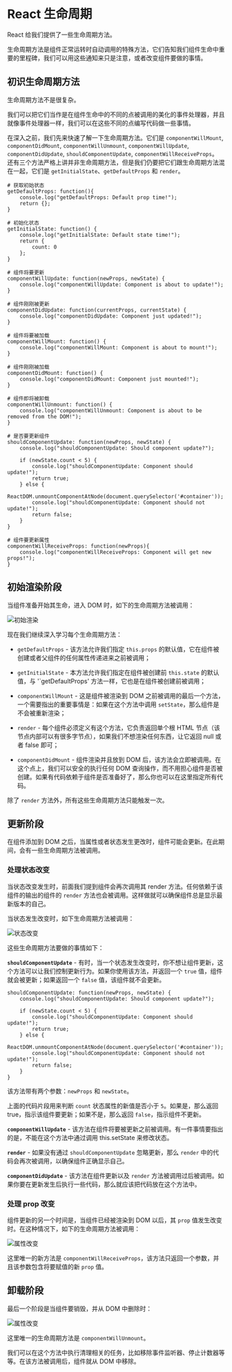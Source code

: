 # React 生命周期

React 给我们提供了一些生命周期方法。

生命周期方法是组件正常运转时自动调用的特殊方法，它们告知我们组件生命中重要的里程碑，我们可以用这些通知来只是注意，或者改变组件要做的事情。

## 初识生命周期方法

生命周期方法不是很复杂。

我们可以把它们当作是在组件生命中的不同的点被调用的美化的事件处理器，并且就像事件处理器一样，我们可以在这些不同的点编写代码做一些事情。

在深入之前，我们先来快速了解一下生命周期方法。它们是 `componentWillMount`, `componentDidMount`, `componentWillUnmount`, `componentWillUpdate`, `componentDidUpdate`, `shouldComponentUpdate`, `componentWillReceiveProps`。 还有三个方法严格上讲并非生命周期方法，但是我们仍要把它们跟生命周期方法混在一起，它们是 `getInitialState`、`getDefaultProps` 和 `render`。

```
# 获取初始状态
getDefaultProps: function(){
    console.log("getDefaultProps: Default prop time!");
    return {};
}

# 初始化状态
getInitialState: function() {
    console.log("getInitialState: Default state time!");
    return {
        count: 0
    };
}

# 组件将要更新
componentWillUpdate: function(newProps, newState) {
    console.log("componentWillUpdate: Component is about to update!");
}

# 组件刚刚被更新
componentDidUpdate: function(currentProps, currentState) {
    console.log("componentDidUpdate: Component just updated!");
}

# 组件将要被加载
componentWillMount: function() {
    console.log("componentWillMount: Component is about to mount!");
}

# 组件刚刚被加载
componentDidMount: function() {
    console.log("componentDidMount: Component just mounted!");
}

# 组件即将被卸载
componentWillUnmount: function() {
    console.log("componentWillUnmount: Component is about to be removed from the DOM!");
}

# 是否要更新组件
shouldComponentUpdate: function(newProps, newState) {
    console.log("shouldComponentUpdate: Should component update?");

    if (newState.count < 5) {
        console.log("shouldComponentUpdate: Component should update!");
        return true;
    } else {
        ReactDOM.unmountComponentAtNode(document.querySelector('#container'));
        console.log("shouldComponentUpdate: Component should not update!");
        return false;
    }
}

# 组件要更新属性
componentWillReceiveProps: function(newProps){
    console.log("componentWillReceiveProps: Component will get new props!");
}
```

## 初始渲染阶段

当组件准备开始其生命，进入 DOM 时，如下的生命周期方法被调用：

![初始渲染](./images/render.png)

现在我们继续深入学习每个生命周期方法：

* `getDefaultProps` - 该方法允许我们指定 `this.props` 的默认值，它在组件被创建或者父组件的任何属性传递进来之前被调用；

* `getInitialState` - 本方法允许我们指定在组件被创建前 `this.state` 的默认值，与 '`getDefaultProps' 方法一样，它也是在组件被创建前被调用；

* `componentWillMount` - 这是组件被渲染到 DOM 之前被调用的最后一个方法，一个需要指出的重要事情是：如果在这个方法中调用 `setState`，那么组件是不会被重新渲染；

* `render` - 每个组件必须定义有这个方法，它负责返回单个根 HTML 节点（该节点内部可以有很多字节点），如果我们不想渲染任何东西，让它返回 null 或者 false 即可；

* `componentDidMount` - 组件渲染并且放到 DOM 后，该方法会立即被调用。在这个点上，我们可以安全的执行任何 DOM 查询操作，而不用担心组件是否被创建。如果有代码依赖于组件是否准备好了，那么你也可以在这里指定所有代码。

除了 `render` 方法外，所有这些生命周期方法只能触发一次。

## 更新阶段

在组件添加到 DOM 之后，当属性或者状态发生更改时，组件可能会更新。在此期间，会有一些生命周期方法被调用。

### 处理状态改变

当状态改变发生时，前面我们提到组件会再次调用其 render 方法。任何依赖于该组件的输出的组件的 `render` 方法也会被调用。这样做就可以确保组件总是显示最新版本的自己。

当状态发生改变时，如下生命周期方法被调用：

![状态改变](./images/state-change.png)

这些生命周期方法要做的事情如下：

**`shouldComponentUpdate`** - 有时，当一个状态发生改变时，你不想让组件更新，这个方法可以让我们控制更新行为。如果你使用该方法，并返回一个 `true` 值，组件就会被更新；如果返回一个 `false` 值，该组件就不会更新。

```
shouldComponentUpdate: function(newProps, newState) {
    console.log("shouldComponentUpdate: Should component update?");

    if (newState.count < 5) {
        console.log("shouldComponentUpdate: Component should update!");
        return true;
    } else {
        ReactDOM.unmountComponentAtNode(document.querySelector('#container'));
        console.log("shouldComponentUpdate: Component should not update!");
        return false;
    }
}
```

该方法带有两个参数：`newProps` 和 `newState`。

上面的代码片段用来判断 `count` 状态属性的新值是否小于 `5`。如果是，那么返回 true，指示该组件要更新；如果不是，那么返回 `false`，指示组件不更新。

**`componentWillUpdate`** - 该方法在组件将要被更新之前被调用。有一件事情要指出的是，不能在这个方法中通过调用 this.setState 来修改状态。

**`render`** - 如果没有通过 `shouldComponentUpdate` 忽略更新，那么 `render` 中的代码会再次被调用，以确保组件正确显示自己。

**`componentDidUpdate`** - 该方法在组件更新以及 `render` 方法被调用过后被调用。如果你要在更新发生后执行一些代码，那么就应该把代码放在这个方法中。

### 处理 prop 改变

组件更新的另一个时间是，当组件已经被渲染到 DOM 以后，其 `prop` 值发生改变时。在这种情况下，如下的生命周期方法被调用：

![属性改变](./images/props-change.png)

这里唯一的新方法是 `componentWillReceiveProps`，该方法只返回一个参数，并且该参数包含将要赋值的新 `prop` 值。

## 卸载阶段

最后一个阶段是当组件要销毁，并从 DOM 中删除时：

![属性改变](./images/unmount.png)

这里唯一的生命周期方法是 `componentWillUnmount`。

我们可以在这个方法中执行清理相关的任务，比如移除事件监听器、停止计数器等等。在该方法被调用后，组件就从 DOM 中移除。
